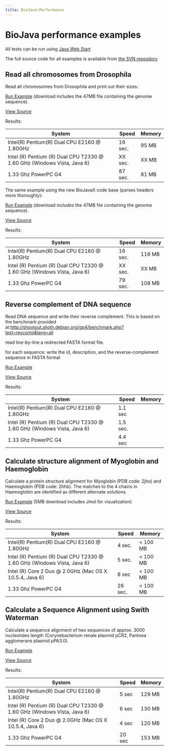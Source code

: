 ```yaml
---
title: BioJava:Performance
---
```


BioJava performance examples
============================

All tests can be run using [Java Web
Start](http://java.sun.com/products/javawebstart/)

The full source code for all examples is available from [the SVN
repository](http://code.open-bio.org/svnweb/index.cgi/biojava/browse/biojava-live/trunk/demos/performance)

Read all chromosomes from Drosophila
------------------------------------

Read all chromosomes from Drosophila and print out their sizes:

[Run
Example](http://www.biojava.org/download/performance/biojava-test.jnlp)
(download includes the 47MB file containing the genome sequence).

[View Source](BioJava:Performance:ReadDrosophila "wikilink")

Results:

| System                                                                  | Speed   | Memory |
|-------------------------------------------------------------------------|---------|--------|
| Intel(R) Pentium(R) Dual CPU E2160 @ 1.80GHz                            | 16 sec. | 95 MB  |
| Intel (R) Pentium (R) Dual CPU T2330 @ 1.60 GHz (Windows Vista, Java 6) | XX sec. | XX MB  |
| 1.33 Ghz PowerPC G4                                                     | 87 sec. | 81 MB  |

The same example using the new BioJavaX code base (parses headers more
thoroughly):

[Run
Example](http://www.biojava.org/download/performance/biojava-testX.jnlp)
(download includes the 47MB file containing the genome sequence).

[View
Source](http://code.open-bio.org/svnweb/index.cgi/biojava/view/biojava-live/trunk/demos/performance/ReadFastaX2.java)

Results:

| System                                                                  | Speed   | Memory |
|-------------------------------------------------------------------------|---------|--------|
| Intel(R) Pentium(R) Dual CPU E2160 @ 1.80GHz                            | 16 sec. | 116 MB |
| Intel (R) Pentium (R) Dual CPU T2330 @ 1.60 GHz (Windows Vista, Java 6) | XX sec. | XX MB  |
| 1.33 Ghz PowerPC G4                                                     | 79 sec. | 108 MB |

Reverse complement of DNA sequence
----------------------------------

Read DNA sequence and write their reverse complement. This is based on
the benchmark provided
at:[<http://shootout.alioth.debian.org/gp4/benchmark.php?test=revcomp&lang=all>](http://shootout.alioth.debian.org/gp4/benchmark.php?test=revcomp&lang=all)

read line-by-line a redirected FASTA format file.

for each sequence: write the id, description, and the reverse-complement
sequence in FASTA format

[Run
Example](http://www.biojava.org/download/performance/biojava-revcomp.jnlp)

[View Source](BioJava:Performance:ReverseComplement "wikilink")

Results:

| System                                                                  | Speed    | Memory |
|-------------------------------------------------------------------------|----------|--------|
| Intel(R) Pentium(R) Dual CPU E2160 @ 1.80GHz                            | 1.1 sec  |        |
| Intel (R) Pentium (R) Dual CPU T2330 @ 1.60 GHz (Windows Vista, Java 6) | 1.5 sec. |        |
| 1.33 Ghz PowerPC G4                                                     | 4.4 sec  |        |

Calculate structure alignment of Myoglobin and Haemoglobin
----------------------------------------------------------

Calculate a protein structure alignment for Myoglobin (PDB code: 2jho)
and Haemoglobin (PDB code: 2hhb). The matches to the 4 chains in
Haemoglobin are identified as different alternate solutions.

[Run
Example](http://www.biojava.org/download/performance/biojava-structure-example1.jnlp)
(5MB download includes Jmol for visualization)

[View Source](BioJava:Performance:AlignMyoHemo "wikilink")

Results:

| System                                                                  | Speed   | Memory    |
|-------------------------------------------------------------------------|---------|-----------|
| Intel(R) Pentium(R) Dual CPU E2160 @ 1.80GHz                            | 4 sec.  | \< 100 MB |
| Intel (R) Pentium (R) Dual CPU T2330 @ 1.60 GHz (Windows Vista, Java 6) | 5 sec.  | \< 100 MB |
| Intel (R) Core 2 Duo @ 2.0GHz (Mac OS X 10.5.4, Java 6)                 | 8 sec   | \< 100 MB |
| 1.33 Ghz PowerPC G4                                                     | 26 sec. | \< 100 MB |

Calculate a Sequence Alignment using Swith Waterman
---------------------------------------------------

Calculate a sequence alignment of two sequences of approx. 3000
nucleotides length (Corynebacterium renale plasmid pCR2, Pantoea
agglomerans plasmid pPA3.0).

[Run
Example](http://www.biojava.org/download/performance/biojava-testSW.jnlp)

[View Source](BioJava:Performance:AlignSW "wikilink")

Results:

| System                                                                  | Speed  | Memory |
|-------------------------------------------------------------------------|--------|--------|
| Intel(R) Pentium(R) Dual CPU E2160 @ 1.80GHz                            | 5 sec  | 129 MB |
| Intel (R) Pentium (R) Dual CPU T2330 @ 1.60 GHz (Windows Vista, Java 6) | 6 sec  | 130 MB |
| Intel (R) Core 2 Duo @ 2.0GHz (Mac OS X 10.5.4, Java 6)                 | 4 sec  | 120 MB |
| 1.33 Ghz PowerPC G4                                                     | 20 sec | 153 MB |


